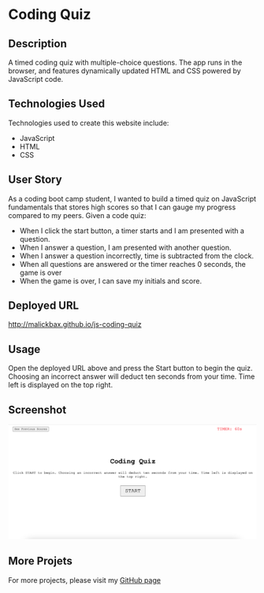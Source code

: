 # Coding Quiz
## Description
A timed coding quiz with multiple-choice questions. The app runs in the browser, and features dynamically updated HTML and CSS powered by JavaScript code.

## Technologies Used
Technologies used to create this website include: 
- JavaScript
- HTML
- CSS

## User Story
As a coding boot camp student, I wanted to build a timed quiz on JavaScript fundamentals that stores high scores so that I can gauge my progress compared to my peers. Given a code quiz: 

- When I click the start button, a timer starts and I am presented with a question.
- When I answer a question, I am presented with another question.
- When I answer a question incorrectly, time is subtracted from the clock.
- When all questions are answered or the timer reaches 0 seconds, the game is over
- When the game is over, I can save my initials and score.

## Deployed URL 
http://malickbax.github.io/js-coding-quiz

## Usage
Open the deployed URL above and press the Start button to begin the quiz. Choosing an incorrect answer will deduct ten seconds from your time. Time left is displayed on the top right.

## Screenshot
![Screenshot](/assets/img/Screenshot.png)

## More Projets
For more projects, please visit my [GitHub page](https://github.com/malickbax)